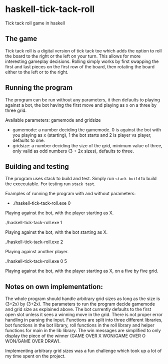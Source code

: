 # haskell-tick-tack-roll

Tick tack roll game in haskell

## The game
Tick tack roll is a digital version of tick tack toe which adds the option to roll the board to the right or the left on your turn.
This allows for more interesting gameplay decisions. Rolling simply works by first swapping the first and last pieces on the first row of the board,
then rotating the board either to the left or to the right.

## Running the program
The program can be run without any parameters, it then defaults to playing against a bot, the bot having the first move and playing as x on a three by three grid.

Available parameters: 
gamemode and gridsize

- gamemode: a number deciding the gamemode. 0 is against the bot with you playing as x (starting), 1 the bot starts and 2 is player vs player, defaults to one.
- gridsize: a number deciding the size of the grid, minimum value of three, only valid as odd numbers (3 + 2x sizes), defaults to three.

## Building and testing
The program uses stack to build and test.
Simply run `stack build` to build the excecutable.
For testing run `stack test`.

Examples of running the program with and without parameters:
- ./haskell-tick-tack-roll.exe 0

Playing against the bot, with the player starting as X.

./haskell-tick-tack-roll.exe 1

Playing against the bot, with the bot starting as X.

./haskell-tick-tack-roll.exe 2

Playing against another player.

./haskell-tick-tack-roll.exe 0 5

Playing against the bot, with the player starting as X, on a five by five grid.

## Notes on own implementation:
The whole program should handle arbitrary grid sizes as long as the size is (3+2x) by (3+2x).
The parameters to run the program decide gamemode and grid size as explained above.
The bot currently defaults to the first open slot unless it sees a winning move in the grid.
There is not proper error handling in parsing the input.
Functions are split into three different libraries, bot functions in the bot library, roll functions in the roll library and helper functions for main in the lib library.
The win messages are simplified to only display the piece of the winner (GAME OVER X WON/GAME OVER O WON/GAME OVER DRAW).

Implementing arbitrary grid sizes was a fun challenge which took up a lot of my time spent on the project.



